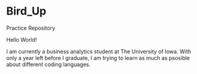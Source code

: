 # Bird_Up
Practice Repository

Hello World!

I am currently a business analytics student at The University of Iowa. With only a year left before I graduate, I am trying to learn as much as psosible about different coding languages. 
